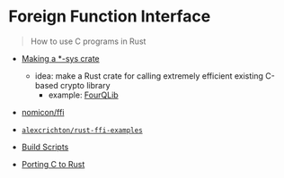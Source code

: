 # Foreign Function Interface
> How to use C programs in Rust

* [Making a *-sys crate](https://kornel.ski/rust-sys-crate)
    * idea: make a Rust crate for calling extremely efficient existing C-based crypto library
        * example: [FourQLib](https://github.com/Microsoft/FourQlib)

* [nomicon/ffi](https://doc.rust-lang.org/nomicon/ffi.html)
* [`alexcrichton/rust-ffi-examples`](https://github.com/alexcrichton/rust-ffi-examples/tree/master/rust-to-c)

* [Build Scripts](https://doc.rust-lang.org/cargo/reference/build-scripts.html#outputs-of-the-build-script)

* [Porting C to Rust](https://wiki.alopex.li/PortingCToRust)